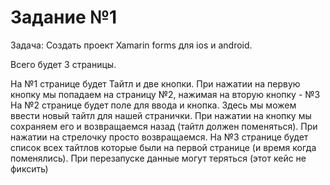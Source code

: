 # Задание №1

Задача:
Создать проект Xamarin forms для ios и android. 

Всего будет 3 страницы.

На №1 странице будет Тайтл и две кнопки. При нажатии на первую кнопку мы попадаем на страницу №2, нажимая на вторую кнопку - №3
На №2 странице будет поле для ввода и кнопка. Здесь мы можем ввести новый тайтл для нашей странички. При нажатии на кнопку мы сохраняем его и возвращаемся назад (тайтл должен поменяться). При нажатии на стрелочку просто возвращаемся.
На №3 странице  будет список всех тайтлов которые были на первой странице (и время когда поменялись). При перезапуске данные могут теряться (этот кейс не фиксить)
